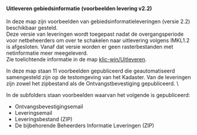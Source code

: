 #### Uitleveren gebiedsinformatie (voorbeelden levering v2.2)

In deze map zijn voorbeelden van gebiedsinformatieleveringen (versie 2.2) beschikbaar gesteld.  \
Deze versie van leveringen wordt toegepast nadat de overgangsperiode voor netbeheerders om over te schakelen naar uitlevering volgens IMKL1.2 is afgesloten.
Vanaf dat versie worden er geen rasterbestanden met netinformatie meer meegeleverd.  \
Zie toelichtende informatie in de map [klic-win/Uitleveren](../../../../tree/master/Uitleveren).

In deze map staan 11 voorbeelden gepubliceerd die geautomatiseerd samengesteld zijn op de testomgeving van het Kadaster. Van de leveringen zijn zowel het zipbestand als de Ontvangstbevestiging gepubliceerd.  \



In de subfolders staan voorbeelden waarvan het volgende is gepubliceerd:
- Ontvangsbevestigingsemail
- Leveringsemail
- Leveringsbestand (ZIP)
- De bijbehorende Beheerders Informatie Leveringen (ZIP)
